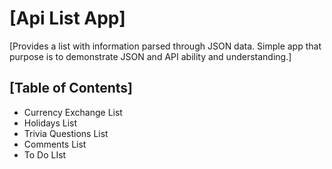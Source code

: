# [Api List App]

[Provides a list with information parsed through JSON data. Simple app that purpose is to demonstrate JSON and API ability and understanding.]

## [Table of Contents]
- Currency Exchange List
- Holidays List
- Trivia Questions List
- Comments List
- To Do LIst

